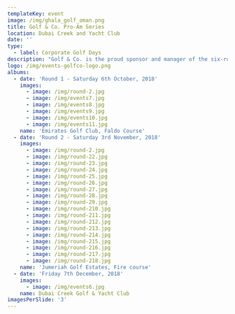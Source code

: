 ```yaml
---
templateKey: event
image: /img/ghala_golf_oman.png
title: Golf & Co. Pro-Am Series
location: Dubai Creek and Yacht Club
date: ''
type:
  - label: Corporate Golf Days
description: "Golf & Co. is the proud sponsor and manager of the six-round Pro-Am series, an established and highly popular member event held at Dubai’s most outstanding golf courses. The recent addition of Jumeirah Golf Estates has cemented the series’ reputation as a flagship event in the UAE golfing community. Each event offers a cash purse for all competing UAE professionals while giving members the unique experience of playing with a PGA trained professional.\_\n\nThe Format\n• 24 Teams of 4 (1 professional in each event) • 96 players • 480 players throughout the series• Better ball, 2 scores to count • Afternoon shotgun start"
logo: /img/events-golfco-logo.png
albums:
  - date: 'Round 1 - Saturday 6th October, 2018'
    images:
      - image: /img/round-2.jpg
      - image: /img/events7.jpg
      - image: /img/events8.jpg
      - image: /img/events9.jpg
      - image: /img/events10.jpg
      - image: /img/events11.jpg
    name: 'Emirates Golf Club, Faldo Course'
  - date: 'Round 2 - Saturday 3rd November, 2018'
    images:
      - image: /img/round-2.jpg
      - image: /img/round-22.jpg
      - image: /img/round-23.jpg
      - image: /img/round-24.jpg
      - image: /img/round-25.jpg
      - image: /img/round-26.jpg
      - image: /img/round-27.jpg
      - image: /img/round-28.jpg
      - image: /img/round-29.jpg
      - image: /img/round-210.jpg
      - image: /img/round-211.jpg
      - image: /img/round-212.jpg
      - image: /img/round-213.jpg
      - image: /img/round-214.jpg
      - image: /img/round-215.jpg
      - image: /img/round-216.jpg
      - image: /img/round-217.jpg
      - image: /img/round-218.jpg
    name: 'Jumeriah Golf Estates, Fire course'
  - date: 'Friday 7th December, 2018'
    images:
      - image: /img/events6.jpg
    name: Dubai Creek Golf & Yacht Club
imagesPerSlide: '3'
---
```


